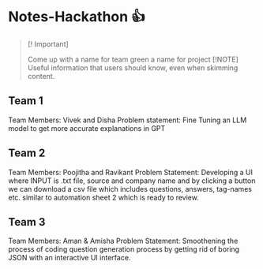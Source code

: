 # Notes-Hackathon 👍

>[! Important]
>
>Come up with a name for team
> green
>a name for project
> [!NOTE]
> Useful information that users should know, even when skimming content.
## Team 1

Team Members: Vivek and Disha 
Problem statement: Fine Tuning an LLM model to get more accurate explanations in GPT

## Team 2
Team Members: Poojitha and Ravikant
Problem Statement: Developing a UI where INPUT is .txt file, source and company name and by clicking a button we can download a csv file which includes questions, answers, tag-names etc. similar to automation sheet 2 which is ready to review.

## Team 3 
Team Members: Aman & Amisha
Problem Statement: Smoothening the process of coding question generation process by getting rid of boring JSON with an interactive UI interface. 

